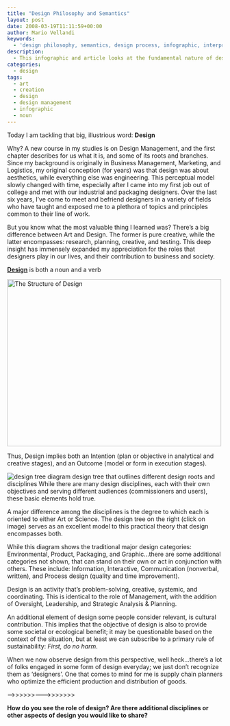 ```yaml
---
title: "Design Philosophy and Semantics"
layout: post
date: 2008-03-19T11:11:59+00:00
author: Mario Vellandi
keywords:
  - 'design philosophy, semantics, design process, infographic, interpretation, design management, '
description:
  - This infographic and article looks at the fundamental nature of design, as both a noun and verb, a process and an outcome - a function of semantical interpretation
categories:
  - design
tags:
  - art
  - creation
  - design
  - design management
  - infographic
  - noun
---
```

Today I am tackling that big, illustrious word: **Design**

Why? A new course in my studies is on Design Management, and the first chapter describes for us what it is, and some of its roots and branches. Since my background is originally in Business Management, Marketing, and Logistics, my original conception (for years) was that design was about aesthetics, while everything else was engineering. This perceptual model slowly changed with time, especially after I came into my first job out of college and met with our industrial and packaging designers. Over the last six years, I&#8217;ve come to meet and befriend designers in a variety of fields who have taught and exposed me to a plethora of topics and principles common to their line of work.

But you know what the most valuable thing I learned was? There&#8217;s a big difference between Art and Design. The former is pure creative, while the latter encompasses: research, planning, creative, and testing. This deep insight has immensely expanded my appreciation for the roles that designers play in our lives, and their contribution to business and society.

[**Design**](http://www.reference.com/browse/all/design "The definition of Design from Reference.com") is both a noun and a verb

<a data-flickr-embed="true" href="https://www.flickr.com/photos/mvellandi/2346150216/" title="The Structure of Design"><img src="https://c1.staticflickr.com/3/2374/2346150216_3dc94083d4.jpg" width="500" height="390" alt="The Structure of Design"></a>

Thus, Design implies both an Intention (plan or objective in analytical and creative stages), and an Outcome (model or form in execution stages).

![design tree diagram](http://farm3.static.flickr.com/2110/1992171998_eb6a5581d2_m.jpg)
design tree that outlines different design roots and disciplines
While there are many design disciplines, each with their own objectives and serving different audiences (commissioners and users), these basic elements hold true.

A major difference among the disciplines is the degree to which each is oriented to either Art or Science. The design tree on the right (click on image) serves as an excellent model to this practical theory that design encompasses both.

While this diagram shows the traditional major design categories: Environmental, Product, Packaging, and Graphic&#8230;there are some additional categories not shown, that can stand on their own or act in conjunction with others. These include: Information, Interactive, Communication (nonverbal, written), and Process design (quality and time improvement).

Design is an activity that&#8217;s problem-solving, creative, systemic, and coordinating. This is identical to the role of Management, with the addition of Oversight, Leadership, and Strategic Analysis & Planning.

An additional element of design some people consider relevant, is cultural contribution. This implies that the objective of design is also to provide some societal or ecological benefit; it may be questionable based on the context of the situation, but at least we can subscribe to a primary rule of sustainability: _First, do no harm_.

When we now observe design from this perspective, well heck&#8230;there&#8217;s a lot of folks engaged in some form of design everyday; we just don&#8217;t recognize them as &#8216;designers&#8217;. One that comes to mind for me is supply chain planners who optimize the efficient production and distribution of goods.

&#8212;&#8212;>>>>>>&#8212;&#8212;->>>>>>>

**How do you see the role of design? Are there additional disciplines or other aspects of design you would like to share?**
